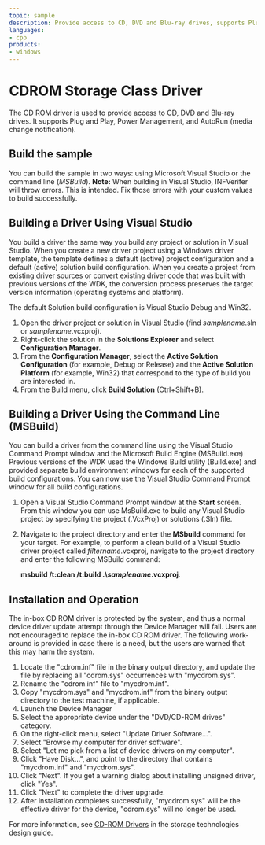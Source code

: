 ```yaml
---
topic: sample
description: Provide access to CD, DVD and Blu-ray drives, supports Plug and Play, Power Management, and AutoRun (media change notification).
languages:
- cpp
products:
- windows
---
```


<!---
    name: CDROM Storage Class Driver
    platform: KMDF
    language: cpp
    category: Storage
    description: Provide access to CD, DVD and Blu-ray drives, supports Plug and Play, Power Management, and AutoRun (media change notification). 
    samplefwlink: http://go.microsoft.com/fwlink/p/?LinkId=617971
--->

# CDROM Storage Class Driver

The CD ROM driver is used to provide access to CD, DVD and Blu-ray drives. It supports Plug and Play, Power Management, and AutoRun (media change notification).

## Build the sample

You can build the sample in two ways: using Microsoft Visual Studio or the command line (*MSBuild*).
**Note:** When building in Visual Studio, INFVerifer will throw errors. This is intended. Fix those errors with your custom values to build successfully.

## Building a Driver Using Visual Studio

You build a driver the same way you build any project or solution in Visual Studio. When you create a new driver project using a Windows driver template, the template defines a default (active) project configuration and a default (active) solution build configuration. When you create a project from existing driver sources or convert existing driver code that was built with previous versions of the WDK, the conversion process preserves the target version information (operating systems and platform).

The default Solution build configuration is Visual Studio Debug and Win32.

1. Open the driver project or solution in Visual Studio (find *samplename*.sln or *samplename*.vcxproj).
1. Right-click the solution in the **Solutions Explorer** and select **Configuration Manager**.
1. From the **Configuration Manager**, select the **Active Solution Configuration** (for example, Debug or Release) and the **Active Solution Platform** (for example, Win32) that correspond to the type of build you are interested in.
1. From the Build menu, click **Build Solution** (Ctrl+Shift+B).

## Building a Driver Using the Command Line (MSBuild)

You can build a driver from the command line using the Visual Studio Command Prompt window and the Microsoft Build Engine (MSBuild.exe) Previous versions of the WDK used the Windows Build utility (Build.exe) and provided separate build environment windows for each of the supported build configurations. You can now use the Visual Studio Command Prompt window for all build configurations.

1. Open a Visual Studio Command Prompt window at the **Start** screen. From this window you can use MsBuild.exe to build any Visual Studio project by specifying the project (.VcxProj) or solutions (.Sln) file.
1. Navigate to the project directory and enter the **MSbuild** command for your target. For example, to perform a clean build of a Visual Studio driver project called *filtername*.vcxproj, navigate to the project directory and enter the following MSBuild command:

    **msbuild /t:clean /t:build .\\***samplename***.vcxproj**.

## Installation and Operation

The in-box CD ROM driver is protected by the system, and thus a normal device driver update attempt through the Device Manager will fail. Users are not encouraged to replace the in-box CD ROM driver. The following work-around is provided in case there is a need, but the users are warned that this may harm the system.

1. Locate the "cdrom.inf" file in the binary output directory, and update the file by replacing all "cdrom.sys" occurrences with "mycdrom.sys".
1. Rename the "cdrom.inf" file to "mycdrom.inf".
1. Copy "mycdrom.sys" and "mycdrom.inf" from the binary output directory to the test machine, if applicable.
1. Launch the Device Manager
1. Select the appropriate device under the "DVD/CD-ROM drives" category.
1. On the right-click menu, select "Update Driver Software...".
1. Select "Browse my computer for driver software".
1. Select "Let me pick from a list of device drivers on my computer".
1. Click "Have Disk...", and point to the directory that contains "mycdrom.inf" and "mycdrom.sys".
1. Click "Next". If you get a warning dialog about installing unsigned driver, click "Yes".
1. Click "Next" to complete the driver upgrade.
1. After installation completes successfully, "mycdrom.sys" will be the effective driver for the device, "cdrom.sys" will no longer be used.

For more information, see [CD-ROM Drivers](http://msdn.microsoft.com/en-us/library/windows/hardware/ff551391) in the storage technologies design guide.